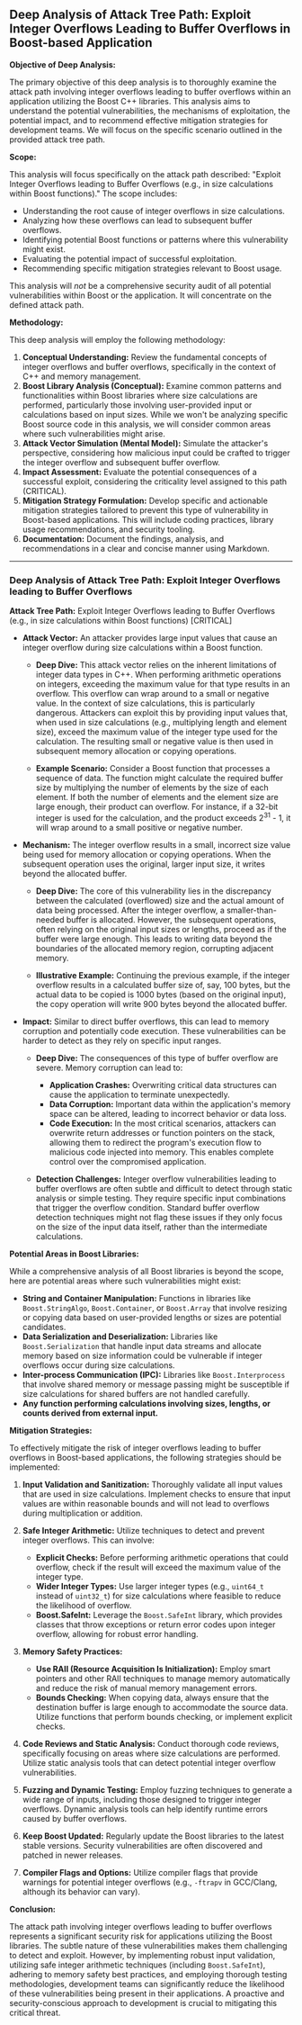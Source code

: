 ## Deep Analysis of Attack Tree Path: Exploit Integer Overflows Leading to Buffer Overflows in Boost-based Application

**Objective of Deep Analysis:**

The primary objective of this deep analysis is to thoroughly examine the attack path involving integer overflows leading to buffer overflows within an application utilizing the Boost C++ libraries. This analysis aims to understand the potential vulnerabilities, the mechanisms of exploitation, the potential impact, and to recommend effective mitigation strategies for development teams. We will focus on the specific scenario outlined in the provided attack tree path.

**Scope:**

This analysis will focus specifically on the attack path described: "Exploit Integer Overflows leading to Buffer Overflows (e.g., in size calculations within Boost functions)."  The scope includes:

*   Understanding the root cause of integer overflows in size calculations.
*   Analyzing how these overflows can lead to subsequent buffer overflows.
*   Identifying potential Boost functions or patterns where this vulnerability might exist.
*   Evaluating the potential impact of successful exploitation.
*   Recommending specific mitigation strategies relevant to Boost usage.

This analysis will *not* be a comprehensive security audit of all potential vulnerabilities within Boost or the application. It will concentrate on the defined attack path.

**Methodology:**

This deep analysis will employ the following methodology:

1. **Conceptual Understanding:**  Review the fundamental concepts of integer overflows and buffer overflows, specifically in the context of C++ and memory management.
2. **Boost Library Analysis (Conceptual):**  Examine common patterns and functionalities within Boost libraries where size calculations are performed, particularly those involving user-provided input or calculations based on input sizes. While we won't be analyzing specific Boost source code in this analysis, we will consider common areas where such vulnerabilities might arise.
3. **Attack Vector Simulation (Mental Model):**  Simulate the attacker's perspective, considering how malicious input could be crafted to trigger the integer overflow and subsequent buffer overflow.
4. **Impact Assessment:**  Evaluate the potential consequences of a successful exploit, considering the criticality level assigned to this path (CRITICAL).
5. **Mitigation Strategy Formulation:**  Develop specific and actionable mitigation strategies tailored to prevent this type of vulnerability in Boost-based applications. This will include coding practices, library usage recommendations, and security tooling.
6. **Documentation:**  Document the findings, analysis, and recommendations in a clear and concise manner using Markdown.

---

### Deep Analysis of Attack Tree Path: Exploit Integer Overflows leading to Buffer Overflows

**Attack Tree Path:** Exploit Integer Overflows leading to Buffer Overflows (e.g., in size calculations within Boost functions) [CRITICAL]

*   **Attack Vector:** An attacker provides large input values that cause an integer overflow during size calculations within a Boost function.

    *   **Deep Dive:** This attack vector relies on the inherent limitations of integer data types in C++. When performing arithmetic operations on integers, exceeding the maximum value for that type results in an overflow. This overflow can wrap around to a small or negative value. In the context of size calculations, this is particularly dangerous. Attackers can exploit this by providing input values that, when used in size calculations (e.g., multiplying length and element size), exceed the maximum value of the integer type used for the calculation. The resulting small or negative value is then used in subsequent memory allocation or copying operations.

    *   **Example Scenario:** Consider a Boost function that processes a sequence of data. The function might calculate the required buffer size by multiplying the number of elements by the size of each element. If both the number of elements and the element size are large enough, their product can overflow. For instance, if a 32-bit integer is used for the calculation, and the product exceeds 2<sup>31</sup> - 1, it will wrap around to a small positive or negative number.

*   **Mechanism:** The integer overflow results in a small, incorrect size value being used for memory allocation or copying operations. When the subsequent operation uses the original, larger input size, it writes beyond the allocated buffer.

    *   **Deep Dive:**  The core of this vulnerability lies in the discrepancy between the calculated (overflowed) size and the actual amount of data being processed. After the integer overflow, a smaller-than-needed buffer is allocated. However, the subsequent operations, often relying on the original input sizes or lengths, proceed as if the buffer were large enough. This leads to writing data beyond the boundaries of the allocated memory region, corrupting adjacent memory.

    *   **Illustrative Example:**  Continuing the previous example, if the integer overflow results in a calculated buffer size of, say, 100 bytes, but the actual data to be copied is 1000 bytes (based on the original input), the copy operation will write 900 bytes beyond the allocated buffer.

*   **Impact:** Similar to direct buffer overflows, this can lead to memory corruption and potentially code execution. These vulnerabilities can be harder to detect as they rely on specific input ranges.

    *   **Deep Dive:** The consequences of this type of buffer overflow are severe. Memory corruption can lead to:
        *   **Application Crashes:** Overwriting critical data structures can cause the application to terminate unexpectedly.
        *   **Data Corruption:**  Important data within the application's memory space can be altered, leading to incorrect behavior or data loss.
        *   **Code Execution:** In the most critical scenarios, attackers can overwrite return addresses or function pointers on the stack, allowing them to redirect the program's execution flow to malicious code injected into memory. This enables complete control over the compromised application.

    *   **Detection Challenges:** Integer overflow vulnerabilities leading to buffer overflows are often subtle and difficult to detect through static analysis or simple testing. They require specific input combinations that trigger the overflow condition. Standard buffer overflow detection techniques might not flag these issues if they only focus on the size of the input data itself, rather than the intermediate calculations.

**Potential Areas in Boost Libraries:**

While a comprehensive analysis of all Boost libraries is beyond the scope, here are potential areas where such vulnerabilities might exist:

*   **String and Container Manipulation:** Functions in libraries like `Boost.StringAlgo`, `Boost.Container`, or `Boost.Array` that involve resizing or copying data based on user-provided lengths or sizes are potential candidates.
*   **Data Serialization and Deserialization:** Libraries like `Boost.Serialization` that handle input data streams and allocate memory based on size information could be vulnerable if integer overflows occur during size calculations.
*   **Inter-process Communication (IPC):** Libraries like `Boost.Interprocess` that involve shared memory or message passing might be susceptible if size calculations for shared buffers are not handled carefully.
*   **Any function performing calculations involving sizes, lengths, or counts derived from external input.**

**Mitigation Strategies:**

To effectively mitigate the risk of integer overflows leading to buffer overflows in Boost-based applications, the following strategies should be implemented:

1. **Input Validation and Sanitization:**  Thoroughly validate all input values that are used in size calculations. Implement checks to ensure that input values are within reasonable bounds and will not lead to overflows during multiplication or addition.

2. **Safe Integer Arithmetic:** Utilize techniques to detect and prevent integer overflows. This can involve:
    *   **Explicit Checks:** Before performing arithmetic operations that could overflow, check if the result will exceed the maximum value of the integer type.
    *   **Wider Integer Types:** Use larger integer types (e.g., `uint64_t` instead of `uint32_t`) for size calculations where feasible to reduce the likelihood of overflow.
    *   **Boost.SafeInt:**  Leverage the `Boost.SafeInt` library, which provides classes that throw exceptions or return error codes upon integer overflow, allowing for robust error handling.

3. **Memory Safety Practices:**
    *   **Use RAII (Resource Acquisition Is Initialization):**  Employ smart pointers and other RAII techniques to manage memory automatically and reduce the risk of manual memory management errors.
    *   **Bounds Checking:** When copying data, always ensure that the destination buffer is large enough to accommodate the source data. Utilize functions that perform bounds checking, or implement explicit checks.

4. **Code Reviews and Static Analysis:** Conduct thorough code reviews, specifically focusing on areas where size calculations are performed. Utilize static analysis tools that can detect potential integer overflow vulnerabilities.

5. **Fuzzing and Dynamic Testing:** Employ fuzzing techniques to generate a wide range of inputs, including those designed to trigger integer overflows. Dynamic analysis tools can help identify runtime errors caused by buffer overflows.

6. **Keep Boost Updated:** Regularly update the Boost libraries to the latest stable versions. Security vulnerabilities are often discovered and patched in newer releases.

7. **Compiler Flags and Options:** Utilize compiler flags that provide warnings for potential integer overflows (e.g., `-ftrapv` in GCC/Clang, although its behavior can vary).

**Conclusion:**

The attack path involving integer overflows leading to buffer overflows represents a significant security risk for applications utilizing the Boost libraries. The subtle nature of these vulnerabilities makes them challenging to detect and exploit. However, by implementing robust input validation, utilizing safe integer arithmetic techniques (including `Boost.SafeInt`), adhering to memory safety best practices, and employing thorough testing methodologies, development teams can significantly reduce the likelihood of these vulnerabilities being present in their applications. A proactive and security-conscious approach to development is crucial to mitigating this critical threat.